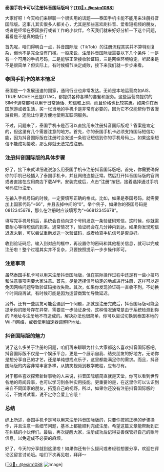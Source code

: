 **泰国手机卡可以注册抖音国际版吗？[[TG💪+ @esim1088](https://t.me/s/esim1088)]**

大家好呀！今天咱们来聊聊一个很实用的话题——泰国手机卡能不能用来注册抖音国际版。这事儿其实很多人都关心，尤其是那些喜欢刷抖音、爱看短视频的朋友，或者是经常在泰国旅行或者工作的小伙伴。今天我们就来好好分析一下这个问题，看看是不是真的能行！

首先呢，咱们得明白一点，抖音国际版（TikTok）的注册流程其实并不算特别复杂，但也不是完全没有门槛。一般来说，注册抖音国际版需要以下几个条件：一是有一个可用的手机号码，二是能够正常接收验证码，三是网络环境稳定。听起来是不是很简单？但实际上，有时候细节决定成败，接下来我们就一步步来看。

### 泰国手机卡的基本情况

泰国是一个发展迅速的国家，通讯行业也非常发达。无论是本地运营商如AIS、TRUE MOVE H还是DTAC，都提供各种各样的套餐和服务。这些运营商提供的SIM卡通常都可以用于日常通话、短信和上网，而且价格也比较实惠。如果你在泰国旅游或者生活，买一张当地的手机卡是非常有必要的，因为它不仅能帮你节省漫游费用，还能让你更方便地使用互联网服务。

不过，问题来了，泰国手机卡是否可以直接用来注册抖音国际版呢？答案是肯定的，但这里有几个需要注意的地方。首先，你的泰国手机卡必须支持国际短信功能，因为抖音国际版在注册时会发送一条验证短信到你的手机号码上。如果这条短信不能成功接收，那么你就无法完成注册。

### 注册抖音国际版的具体步骤

好了，接下来就详细说说怎么用泰国手机卡注册抖音国际版吧。首先，你需要确保你的手机已经插入了泰国手机卡，并且网络连接正常。然后打开抖音国际版的官网或者直接在应用商店下载APP。安装完成后，点击“注册”按钮，接着选择通过手机号码进行注册。

在输入手机号码的时候，一定要填写正确的格式。比如，如果是泰国号码，就需要加上国家代码“+66”，并且去掉中间的“0”。举个例子，如果你的泰国号码是0812345678，那么在注册时应该填写为“+66812345678”。

填写完手机号码后，系统会自动向这个号码发送一条验证码短信。这时候，你就需要耐心等待短信的到来。通常情况下，验证码会在几分钟内到达。如果你发现短信迟迟未到，可以尝试重新发送一次验证码，或者检查手机信号是否良好。

收到验证码后，输入到对应的框中，再设置你的密码和其他相关信息，就可以完成注册啦！整个过程其实并不复杂，只要按照提示一步步操作即可。

### 注意事项

虽然泰国手机卡可以用来注册抖音国际版，但在实际操作过程中还是有一些小技巧和注意事项需要大家注意。首先，尽量选择信号稳定的地点进行注册，这样可以避免因网络问题导致验证码接收失败。其次，如果你发现验证码一直收不到，不妨换个时间段再试，有时候可能是因为运营商繁忙导致延迟。

另外，还有一些朋友可能会遇到一个问题，那就是注册完成后，抖音国际版可能会提示你的账号存在异常，需要进一步验证身份。这种情况通常是由于系统检测到你的IP地址与注册地不符造成的。解决办法也很简单，你可以尝试切换到泰国本地的Wi-Fi网络，或者使用加速器调整IP地址。

### 抖音国际版的魅力

说了这么多关于注册的问题，咱们再来聊聊为什么大家都这么喜欢抖音国际版吧。抖音国际版不仅是一个娱乐平台，更是一个展示自我、结交朋友的好地方。无论你是想分享自己的才艺，还是单纯想找点乐子，这里都能满足你的需求。而且，抖音国际版的内容非常丰富多样，从搞笑视频到教学教程，应有尽有。

对于那些喜欢探索新鲜事物的人来说，抖音国际版简直就是天堂。你可以看到世界各地的奇闻异事，也可以学习到各种实用技能。更重要的是，在这里你可以认识到来自不同国家的朋友，拓宽自己的视野。所以，如果你还没有注册抖音国际版的话，不妨试试看，说不定你会爱上它哦！

### 总结

综上所述，泰国手机卡是可以用来注册抖音国际版的，只要你按照正确的步骤操作，并且注意一些细节问题，基本上都能顺利完成注册。希望这篇文章能帮助到正在纠结的小伙伴们。最后，再次提醒大家，注册成功后记得妥善保管好自己的账号信息，以免造成不必要的麻烦。

好了，今天的分享就到这里啦！如果你还有什么疑问或者经验想要分享，欢迎在评论区留言讨论哦。咱们下次再见啦，拜拜～

[[TG💪+ @esim1088](https://t.me/s/esim1088) ![Image](https://i.postimg.cc/4NQfJmqS/Snipaste-2025-05-13-00-14-12.png)]